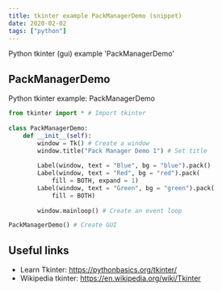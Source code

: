 ```yaml
---
title: tkinter example PackManagerDemo (snippet)
date: 2020-02-02
tags: ["python"]
---
```

Python tkinter (gui) example 'PackManagerDemo'


## PackManagerDemo

Python tkinter example: PackManagerDemo

```python
from tkinter import * # Import tkinter
    
class PackManagerDemo:
    def __init__(self):
        window = Tk() # Create a window
        window.title("Pack Manager Demo 1") # Set title
        
        Label(window, text = "Blue", bg = "blue").pack()
        Label(window, text = "Red", bg = "red").pack(
            fill = BOTH, expand = 1)
        Label(window, text = "Green", bg = "green").pack(
            fill = BOTH)
        
        window.mainloop() # Create an event loop

PackManagerDemo() # Create GUI 

```

## Useful links

- Learn Tkinter: https://pythonbasics.org/tkinter/
- Wikipedia tkinter: https://en.wikipedia.org/wiki/Tkinter
